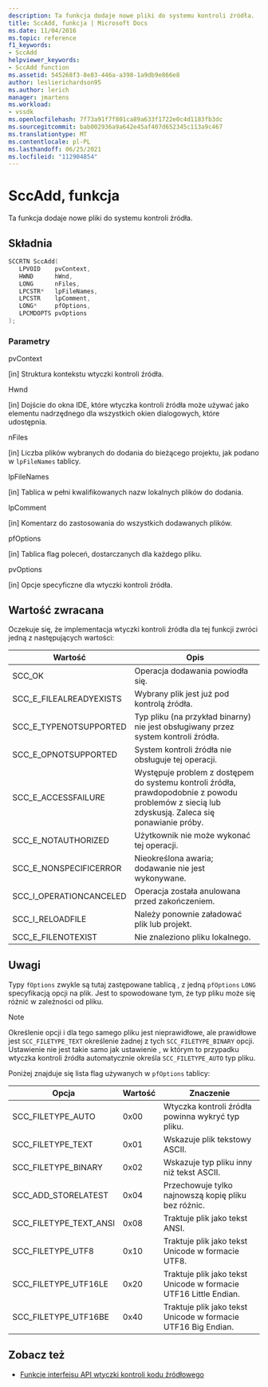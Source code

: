 ```yaml
---
description: Ta funkcja dodaje nowe pliki do systemu kontroli źródła.
title: SccAdd, funkcja | Microsoft Docs
ms.date: 11/04/2016
ms.topic: reference
f1_keywords:
- SccAdd
helpviewer_keywords:
- SccAdd function
ms.assetid: 545268f3-8e83-446a-a398-1a9db9e866e8
author: leslierichardson95
ms.author: lerich
manager: jmartens
ms.workload:
- vssdk
ms.openlocfilehash: 7f73a91f7f801ca89a633f1722e0c4d1183fb3dc
ms.sourcegitcommit: bab002936a9a642e45af407d652345c113a9c467
ms.translationtype: MT
ms.contentlocale: pl-PL
ms.lasthandoff: 06/25/2021
ms.locfileid: "112904854"
---
```

# <a name="sccadd-function"></a>SccAdd, funkcja
Ta funkcja dodaje nowe pliki do systemu kontroli źródła.

## <a name="syntax"></a>Składnia

```cpp
SCCRTN SccAdd(
   LPVOID    pvContext,
   HWND      hWnd,
   LONG      nFiles,
   LPCSTR*   lpFileNames,
   LPCSTR    lpComment,
   LONG*     pfOptions,
   LPCMDOPTS pvOptions
);
```

### <a name="parameters"></a>Parametry
 pvContext

[in] Struktura kontekstu wtyczki kontroli źródła.

 Hwnd

[in] Dojście do okna IDE, które wtyczka kontroli źródła może używać jako elementu nadrzędnego dla wszystkich okien dialogowych, które udostępnia.

 nFiles

[in] Liczba plików wybranych do dodania do bieżącego projektu, jak podano w `lpFileNames` tablicy.

 lpFileNames

[in] Tablica w pełni kwalifikowanych nazw lokalnych plików do dodania.

 lpComment

[in] Komentarz do zastosowania do wszystkich dodawanych plików.

 pfOptions

[in] Tablica flag poleceń, dostarczanych dla każdego pliku.

 pvOptions

[in] Opcje specyficzne dla wtyczki kontroli źródła.

## <a name="return-value"></a>Wartość zwracana
 Oczekuje się, że implementacja wtyczki kontroli źródła dla tej funkcji zwróci jedną z następujących wartości:

|Wartość|Opis|
|-----------|-----------------|
|SCC_OK|Operacja dodawania powiodła się.|
|SCC_E_FILEALREADYEXISTS|Wybrany plik jest już pod kontrolą źródła.|
|SCC_E_TYPENOTSUPPORTED|Typ pliku (na przykład binarny) nie jest obsługiwany przez system kontroli źródła.|
|SCC_E_OPNOTSUPPORTED|System kontroli źródła nie obsługuje tej operacji.|
|SCC_E_ACCESSFAILURE|Występuje problem z dostępem do systemu kontroli źródła, prawdopodobnie z powodu problemów z siecią lub zdyskusją. Zaleca się ponawianie próby.|
|SCC_E_NOTAUTHORIZED|Użytkownik nie może wykonać tej operacji.|
|SCC_E_NONSPECIFICERROR|Nieokreślona awaria; dodawanie nie jest wykonywane.|
|SCC_I_OPERATIONCANCELED|Operacja została anulowana przed zakończeniem.|
|SCC_I_RELOADFILE|Należy ponownie załadować plik lub projekt.|
|SCC_E_FILENOTEXIST|Nie znaleziono pliku lokalnego.|

## <a name="remarks"></a>Uwagi
 Typy `fOptions` zwykle są tutaj zastępowane tablicą , z jedną `pfOptions` `LONG` specyfikacją opcji na plik. Jest to spowodowane tym, że typ pliku może się różnić w zależności od pliku.

> [!NOTE]
> Określenie opcji i dla tego samego pliku jest nieprawidłowe, ale prawidłowe jest `SCC_FILETYPE_TEXT` określenie żadnej z tych `SCC_FILETYPE_BINARY` opcji. Ustawienie nie jest takie samo jak ustawienie , w którym to przypadku wtyczka kontroli źródła automatycznie określa `SCC_FILETYPE_AUTO` typ pliku.

 Poniżej znajduje się lista flag używanych w `pfOptions` tablicy:

|Opcja|Wartość|Znaczenie|
|------------|-----------|-------------|
|SCC_FILETYPE_AUTO|0x00|Wtyczka kontroli źródła powinna wykryć typ pliku.|
|SCC_FILETYPE_TEXT|0x01|Wskazuje plik tekstowy ASCII.|
|SCC_FILETYPE_BINARY|0x02|Wskazuje typ pliku inny niż tekst ASCII.|
|SCC_ADD_STORELATEST|0x04|Przechowuje tylko najnowszą kopię pliku bez różnic.|
|SCC_FILETYPE_TEXT_ANSI|0x08|Traktuje plik jako tekst ANSI.|
|SCC_FILETYPE_UTF8|0x10|Traktuje plik jako tekst Unicode w formacie UTF8.|
|SCC_FILETYPE_UTF16LE|0x20|Traktuje plik jako tekst Unicode w formacie UTF16 Little Endian.|
|SCC_FILETYPE_UTF16BE|0x40|Traktuje plik jako tekst Unicode w formacie UTF16 Big Endian.|

## <a name="see-also"></a>Zobacz też
- [Funkcje interfejsu API wtyczki kontroli kodu źródłowego](../extensibility/source-control-plug-in-api-functions.md)
